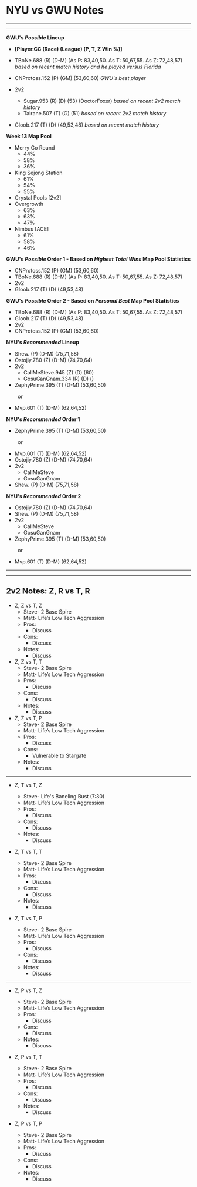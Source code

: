 **NYU vs GWU Notes**
=
----------
----------

**GWU's *Possible* Lineup**

- **[Player.CC (Race) (League) (P, T, Z Win %)]**

- TBoNe.688 (R) (D-M) (As P: 83,40,50. As T: 50,67,55. As Z: 72,48,57) *based on recent match history and he played versus Florida*
- CNProtoss.152 (P) (GM) (53,60,60) *GWU's best player*
- 2v2
	- Sugar.953 (R) (D) (53) (DoctorFoxer) *based on recent 2v2 match history*
	- Talrane.507 (T) (G) (51) *based on recent 2v2 match history*
- Gloob.217 (T) (D) (49,53,48) *based on recent match history*

**Week 13 Map Pool**

- Merry Go Round
	- 44%
	- 58%
	- 36%
- King Sejong Station
	- 61%
	- 54%
	- 55%
- Crystal Pools [2v2]       
- Overgrowth
	- 63%
	- 63%
	- 47%
- Nimbus [ACE]
	- 61%
	- 58%
	- 46%

**GWU's *Possible* Order 1 - Based on *Highest Total Wins* Map Pool Statistics**

- CNProtoss.152 (P) (GM) (53,60,60)
- TBoNe.688 (R) (D-M) (As P: 83,40,50. As T: 50,67,55. As Z: 72,48,57)
- 2v2
- Gloob.217 (T) (D) (49,53,48)

**GWU's *Possible* Order 2 - Based on *Personal Best* Map Pool Statistics**

- TBoNe.688 (R) (D-M) (As P: 83,40,50. As T: 50,67,55. As Z: 72,48,57)
- Gloob.217 (T) (D) (49,53,48)
- 2v2
- CNProtoss.152 (P) (GM) (53,60,60)

**NYU's *Recommended* Lineup**

- Shew. (P) (D-M) (75,71,58)
- Ostojiy.780 (Z) (D-M) (74,70,64)
- 2v2
	- CallMeSteve.945 (Z) (D) (60) 
	- GosuGanGnam.334 (R) (D) () 
- ZephyPrime.395 (T) (D-M) (53,60,50) 

&nbsp;&nbsp;&nbsp;&nbsp;&nbsp;&nbsp;&nbsp;&nbsp;or

- Mvp.601 (T) (D-M) (62,64,52)

**NYU's *Recommended* Order 1**

- ZephyPrime.395 (T) (D-M) (53,60,50) 

&nbsp;&nbsp;&nbsp;&nbsp;&nbsp;&nbsp;&nbsp;&nbsp;or

- Mvp.601 (T) (D-M) (62,64,52)
- Ostojiy.780 (Z) (D-M) (74,70,64)
- 2v2
	- CallMeSteve
	- GosuGanGnam
- Shew. (P) (D-M) (75,71,58)

**NYU's *Recommended* Order 2**

- Ostojiy.780 (Z) (D-M) (74,70,64)
- Shew. (P) (D-M) (75,71,58)
- 2v2
	- CallMeSteve
	- GosuGanGnam
-  ZephyPrime.395 (T) (D-M) (53,60,50) 

&nbsp;&nbsp;&nbsp;&nbsp;&nbsp;&nbsp;&nbsp;&nbsp;or

- Mvp.601 (T) (D-M) (62,64,52)


----------
----------


**2v2 Notes: Z, R vs T, R**
-

- Z, Z vs T, Z
	- Steve- 2 Base Spire
	- Matt- Life’s Low Tech Aggression
	- Pros: 
		- Discuss
	- Cons:
		- Discuss
	- Notes:
		- Discuss 
- Z, Z vs T, T
	- Steve- 2 Base Spire
	- Matt- Life’s Low Tech Aggression
	- Pros: 
		- Discuss
	- Cons:
		- Discuss
	- Notes:
		- Discuss
- Z, Z vs T, P 
	- Steve- 2 Base Spire
	- Matt- Life’s Low Tech Aggression
	- Pros: 
		- Discuss
	- Cons:
		- Vulnerable to Stargate
	- Notes:
		- Discuss

---

- Z, T vs T, Z
	- Steve- Life's Baneling Bust (7:30)
	- Matt- Life’s Low Tech Aggression
	- Pros: 
		- Discuss
	- Cons:
		- Discuss
	- Notes:
		- Discuss 
	
- Z, T vs T, T
	- Steve- 2 Base Spire
	- Matt- Life’s Low Tech Aggression
	- Pros: 
		- Discuss
	- Cons:
		- Discuss
	- Notes:
		- Discuss
- Z, T vs T, P 
	- Steve- 2 Base Spire
	- Matt- Life’s Low Tech Aggression
	- Pros: 
		- Discuss
	- Cons:
		- Discuss
	- Notes:
		- Discuss

---

- Z, P vs T, Z
	- Steve- 2 Base Spire
	- Matt- Life’s Low Tech Aggression
	- Pros: 
		- Discuss
	- Cons:
		- Discuss
	- Notes:
		- Discuss 
	
- Z, P vs T, T
	- Steve- 2 Base Spire
	- Matt- Life’s Low Tech Aggression
	- Pros: 
		- Discuss
	- Cons:
		- Discuss
	- Notes:
		- Discuss
- Z, P vs T, P 
	- Steve- 2 Base Spire
	- Matt- Life’s Low Tech Aggression
	- Pros: 
		- Discuss
	- Cons:
		- Discuss
	- Notes:
		- Discuss
